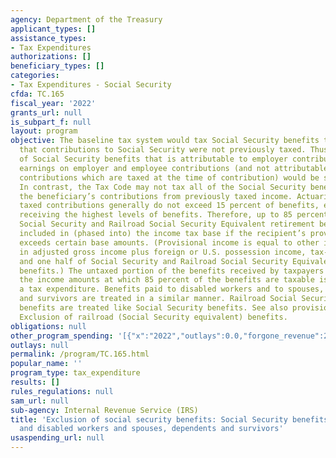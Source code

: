 ```yaml
---
agency: Department of the Treasury
applicant_types: []
assistance_types:
- Tax Expenditures
authorizations: []
beneficiary_types: []
categories:
- Tax Expenditures - Social Security
cfda: TC.165
fiscal_year: '2022'
grants_url: null
is_subpart_f: null
layout: program
objective: The baseline tax system would tax Social Security benefits to the extent
  that contributions to Social Security were not previously taxed. Thus, the portion
  of Social Security benefits that is attributable to employer contributions and to
  earnings on employer and employee contributions (and not attributable to employee
  contributions which are taxed at the time of contribution) would be subject to tax.
  In contrast, the Tax Code may not tax all of the Social Security benefits that exceed
  the beneficiary’s contributions from previously taxed income. Actuarially, previously
  taxed contributions generally do not exceed 15 percent of benefits, even for retirees
  receiving the highest levels of benefits. Therefore, up to 85 percent of recipients’
  Social Security and Railroad Social Security Equivalent retirement benefits are
  included in (phased into) the income tax base if the recipient’s provisional income
  exceeds certain base amounts. (Provisional income is equal to other items included
  in adjusted gross income plus foreign or U.S. possession income, tax-exempt interest,
  and one half of Social Security and Railroad Social Security Equivalent retirement
  benefits.) The untaxed portion of the benefits received by taxpayers who are below
  the income amounts at which 85 percent of the benefits are taxable is counted as
  a tax expenditure. Benefits paid to disabled workers and to spouses, dependents,
  and survivors are treated in a similar manner. Railroad Social Security Equivalent
  benefits are treated like Social Security benefits. See also provision number 141,
  Exclusion of railroad (Social Security equivalent) benefits.
obligations: null
other_program_spending: '[{"x":"2022","outlays":0.0,"forgone_revenue":29760000000.0},{"x":"2023","outlays":0.0,"forgone_revenue":30700000000.0},{"x":"2024","outlays":0.0,"forgone_revenue":27270000000.0}]'
outlays: null
permalink: /program/TC.165.html
popular_name: ''
program_type: tax_expenditure
results: []
rules_regulations: null
sam_url: null
sub-agency: Internal Revenue Service (IRS)
title: 'Exclusion of social security benefits: Social Security benefits for retired
  and disabled workers and spouses, dependents and survivors'
usaspending_url: null
---
```

